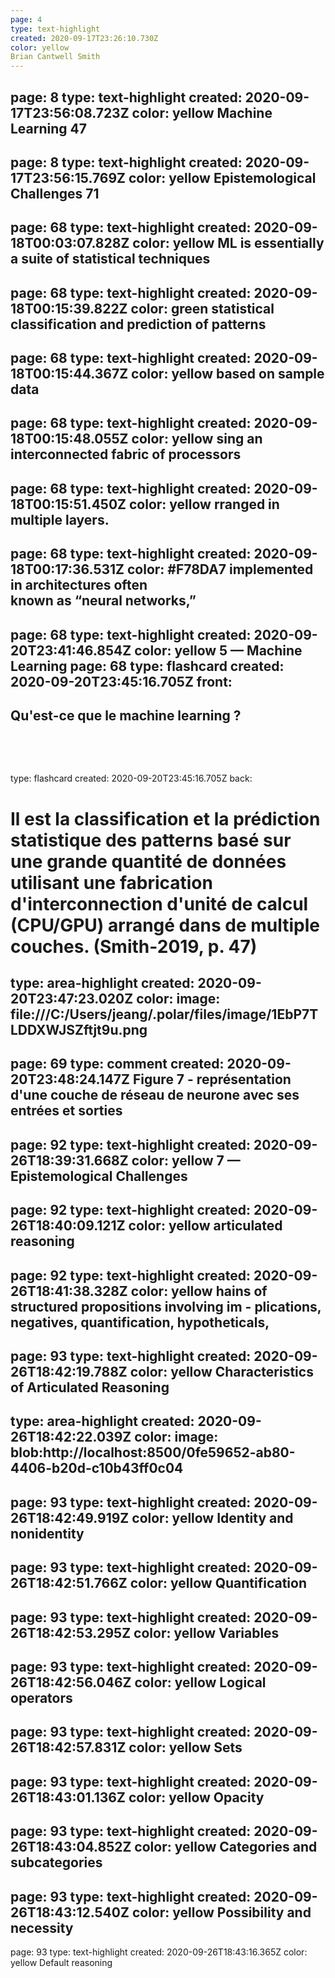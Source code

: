 ```yaml
---
page: 4
type: text-highlight
created: 2020-09-17T23:26:10.730Z
color: yellow
Brian Cantwell Smith
---
```

page: 8
type: text-highlight
created: 2020-09-17T23:56:08.723Z
color: yellow
  Machine Learning 47
---
page: 8
type: text-highlight
created: 2020-09-17T23:56:15.769Z
color: yellow
  Epistemological Challenges  71
---
page: 68
type: text-highlight
created: 2020-09-18T00:03:07.828Z
color: yellow
ML is essentially a suite of statistical techniques 
---
page: 68
type: text-highlight
created: 2020-09-18T00:15:39.822Z
color: green
 statistical classification and prediction of patterns
---
page: 68
type: text-highlight
created: 2020-09-18T00:15:44.367Z
color: yellow
based on sample data
---
page: 68
type: text-highlight
created: 2020-09-18T00:15:48.055Z
color: yellow
sing an interconnected fabric of processors
---
page: 68
type: text-highlight
created: 2020-09-18T00:15:51.450Z
color: yellow
rranged in multiple layers.
---
page: 68
type: text-highlight
created: 2020-09-18T00:17:36.531Z
color: #F78DA7
  implemented  in  architectures  often  
known  as  “neural  networks,”
---
page: 68
type: text-highlight
created: 2020-09-20T23:41:46.854Z
color: yellow
5 — Machine Learning
page: 68
type: flashcard
created: 2020-09-20T23:45:16.705Z
front: <h2><b>Qu'est-ce que le machine learning ?</b></h2><p><br></p><p><br></p>
type: flashcard
created: 2020-09-20T23:45:16.705Z
back: <h1>Il est la classification et la prédiction statistique des patterns basé sur une grande quantité de données utilisant une fabrication d'interconnection d'unité de calcul (CPU/GPU) arrangé dans de multiple couches. (Smith-2019, p. 47)</h1>
---
type: area-highlight
created: 2020-09-20T23:47:23.020Z
color: 
image: file:///C:/Users/jeang/.polar/files/image/1EbP7TLDDXWJSZftjt9u.png
---
page: 69
type: comment
created: 2020-09-20T23:48:24.147Z
Figure 7 - représentation d'une couche de réseau de neurone avec ses entrées et sorties
---
page: 92
type: text-highlight
created: 2020-09-26T18:39:31.668Z
color: yellow
7 — Epistemological Challenges
---
page: 92
type: text-highlight
created: 2020-09-26T18:40:09.121Z
color: yellow
articulated   reasoning
---
page: 92
type: text-highlight
created: 2020-09-26T18:41:38.328Z
color: yellow
hains of structured propositions involving im -
plications,  negatives,  quantification,  hypotheticals,  
---
page: 93
type: text-highlight
created: 2020-09-26T18:42:19.788Z
color: yellow
Characteristics of Articulated Reasoning
---
type: area-highlight
created: 2020-09-26T18:42:22.039Z
color: 
image: blob:http://localhost:8500/0fe59652-ab80-4406-b20d-c10b43ff0c04
---
page: 93
type: text-highlight
created: 2020-09-26T18:42:49.919Z
color: yellow
Identity
  and  
nonidentity
---
page: 93
type: text-highlight
created: 2020-09-26T18:42:51.766Z
color: yellow
Quantification
---
page: 93
type: text-highlight
created: 2020-09-26T18:42:53.295Z
color: yellow
Variables
---
page: 93
type: text-highlight
created: 2020-09-26T18:42:56.046Z
color: yellow
Logical  operators
---
page: 93
type: text-highlight
created: 2020-09-26T18:42:57.831Z
color: yellow
Sets
---
page: 93
type: text-highlight
created: 2020-09-26T18:43:01.136Z
color: yellow
Opacity
---
page: 93
type: text-highlight
created: 2020-09-26T18:43:04.852Z
color: yellow
Categories
  and  
subcategories
---
page: 93
type: text-highlight
created: 2020-09-26T18:43:12.540Z
color: yellow
Possibility
  and  
necessity
---
page: 93
type: text-highlight
created: 2020-09-26T18:43:16.365Z
color: yellow
Default reasoning
